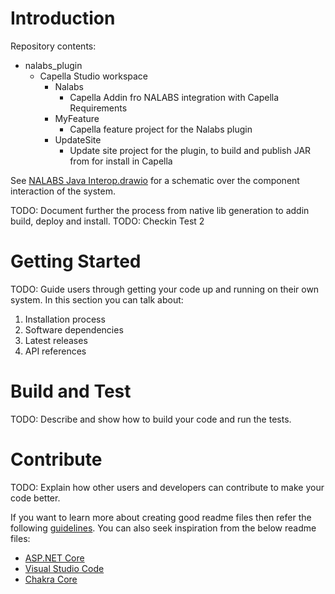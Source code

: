 # Introduction 
Repository contents:
- nalabs_plugin
  - Capella Studio workspace
    - Nalabs
      - Capella Addin fro NALABS integration with Capella Requirements
    - MyFeature
      - Capella feature project for the Nalabs plugin
    - UpdateSite
      - Update site project for the plugin, to build and publish JAR from for install in Capella

See [NALABS Java Interop.drawio](doc/NALABS%20Java%20Interop.drawio) for a schematic over the component interaction of the system.

TODO: Document further the process from native lib generation to addin build, deploy and install.
TODO: Checkin Test 2


# Getting Started
TODO: Guide users through getting your code up and running on their own system. In this section you can talk about:
1.	Installation process
2.	Software dependencies
3.	Latest releases
4.	API references

# Build and Test
TODO: Describe and show how to build your code and run the tests. 

# Contribute
TODO: Explain how other users and developers can contribute to make your code better. 

If you want to learn more about creating good readme files then refer the following [guidelines](https://docs.microsoft.com/en-us/azure/devops/repos/git/create-a-readme?view=azure-devops). You can also seek inspiration from the below readme files:
- [ASP.NET Core](https://github.com/aspnet/Home)
- [Visual Studio Code](https://github.com/Microsoft/vscode)
- [Chakra Core](https://github.com/Microsoft/ChakraCore)